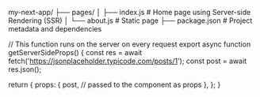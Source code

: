 my-next-app/
├── pages/
│   ├── index.js       # Home page using Server-side Rendering (SSR)
│   └── about.js       # Static page
├── package.json       # Project metadata and dependencies

// This function runs on the server on every request
export async function getServerSideProps() {
  const res = await fetch('https://jsonplaceholder.typicode.com/posts/1');
  const post = await res.json();

  return {
    props: {
      post, // passed to the component as props
    },
  };
}
